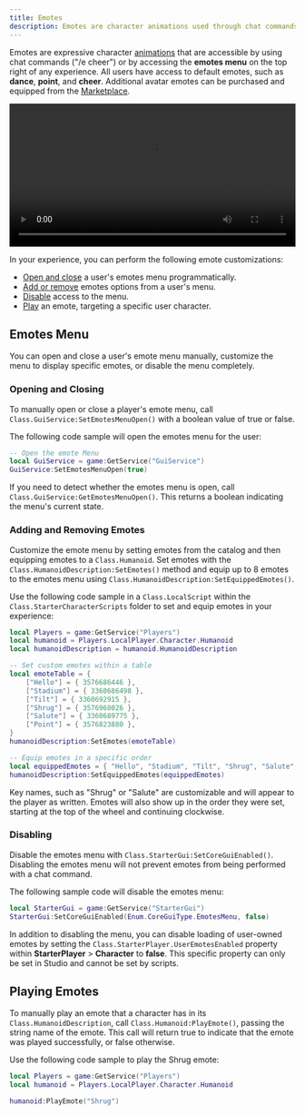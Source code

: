 ```yaml
---
title: Emotes
description: Emotes are character animations used through chat commands, or accessing the emotes menu.
---
```


Emotes are expressive character [animations](../animation/index.md) that are accessible by using chat commands ("/e cheer") or by accessing the **emotes menu** on the top right of any experience. All users have access to default emotes, such as **dance**, **point**, and **cheer**. Additional avatar emotes can be purchased and equipped from the [Marketplace](https://www.roblox.com/catalog).

<video src="../assets/avatar/avatar-emotes/Avatar-Emotes.mp4" controls width="100%"></video>

In your experience, you can perform the following emote customizations:

- [Open and close](#opening-and-closing) a user's emotes menu programmatically.
- [Add or remove](#adding-and-removing-emotes) emotes options from a user's menu.
- [Disable](#disabling) access to the menu.
- [Play](#playing-emotes) an emote, targeting a specific user character.

## Emotes Menu

You can open and close a user's emote menu manually, customize the menu to display specific emotes, or disable the menu completely.

### Opening and Closing

To manually open or close a player's emote menu, call `Class.GuiService:SetEmotesMenuOpen()` with a boolean value of true or false.

The following code sample will open the emotes menu for the user:

```lua
-- Open the emote Menu
local GuiService = game:GetService("GuiService")
GuiService:SetEmotesMenuOpen(true)
```

If you need to detect whether the emotes menu is open, call `Class.GuiService:GetEmotesMenuOpen()`. This returns a boolean indicating the menu's current state.

### Adding and Removing Emotes

Customize the emote menu by setting emotes from the catalog and then equipping emotes to a `Class.Humanoid`. Set emotes with the `Class.HumanoidDescription:SetEmotes()` method and equip up to 8 emotes to the emotes menu using `Class.HumanoidDescription:SetEquippedEmotes()`.

Use the following code sample in a `Class.LocalScript` within the `Class.StarterCharacterScripts` folder to set and equip emotes in your experience:

```lua
local Players = game:GetService("Players")
local humanoid = Players.LocalPlayer.Character.Humanoid
local humanoidDescription = humanoid.HumanoidDescription

-- Set custom emotes within a table
local emoteTable = {
	["Hello"] = { 3576686446 },
	["Stadium"] = { 3360686498 },
	["Tilt"] = { 3360692915 },
	["Shrug"] = { 3576968026 },
	["Salute"] = { 3360689775 },
	["Point"] = { 3576823880 },
}
humanoidDescription:SetEmotes(emoteTable)

-- Equip emotes in a specific order
local equippedEmotes = { "Hello", "Stadium", "Tilt", "Shrug", "Salute", "Point" }
humanoidDescription:SetEquippedEmotes(equippedEmotes)
```

<Alert severity="info">
Key names, such as "Shrug" or "Salute" are customizable and will appear to the player as written. Emotes will also show up in the order they were set, starting at the top of the wheel and continuing clockwise.
</Alert>

### Disabling

Disable the emotes menu with `Class.StarterGui:SetCoreGuiEnabled()`. Disabling the emotes menu will not prevent emotes from being performed with a chat command.

The following sample code will disable the emotes menu:

```lua
local StarterGui = game:GetService("StarterGui")
StarterGui:SetCoreGuiEnabled(Enum.CoreGuiType.EmotesMenu, false)
```

In addition to disabling the menu, you can disable loading of user-owned emotes by setting the `Class.StarterPlayer.UserEmotesEnabled` property within **StarterPlayer** > **Character** to **false**. This specific property can only be set in Studio and cannot be set by scripts.

## Playing Emotes

To manually play an emote that a character has in its `Class.HumanoidDescription`, call `Class.Humanoid:PlayEmote()`, passing the string name of the emote. This call will return true to indicate that the emote was played successfully, or false otherwise.

Use the following code sample to play the Shrug emote:

```lua
local Players = game:GetService("Players")
local humanoid = Players.LocalPlayer.Character.Humanoid

humanoid:PlayEmote("Shrug")
```
